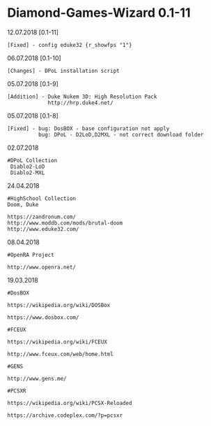 # Diamond-Games-Wizard 0.1-11
12.07.2018 [0.1-11]
    
    [Fixed] - config eduke32 {r_showfps "1"}

06.07.2018 [0.1-10]

    [Changes] - DPoL installation script

05.07.2018 [0.1-9]

    [Addition] - Duke Nukem 3D: High Resolution Pack
                 http://hrp.duke4.net/

05.07.2018 [0.1-8]

    [Fixed] - bug: DosBOX - base configuration not apply
              bug: DPoL - D2LoD,D2MXL - not correct download folder

02.07.2018

    #DPoL Collection
     Diablo2-LoD
     Diablo2-MXL

24.04.2018

    #HighSchool Collection
    Doom, Duke

    https://zandronum.com/
    http://www.moddb.com/mods/brutal-doom
    http://www.eduke32.com/

08.04.2018

    #OpenRA Project

    http://www.openra.net/

19.03.2018

    #DosBOX

    https://wikipedia.org/wiki/DOSBox

    https://www.dosbox.com/

    #FCEUX

    https://wikipedia.org/wiki/FCEUX

    http://www.fceux.com/web/home.html

    #GENS

    http://www.gens.me/

    #PCSXR

    https://wikipedia.org/wiki/PCSX-Reloaded

    https://archive.codeplex.com/?p=pcsxr
